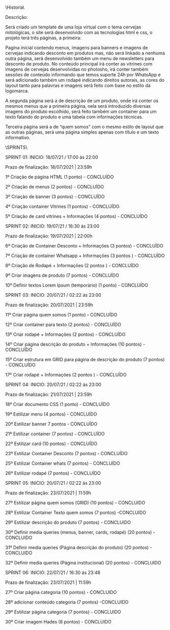 \\Historía\\

Descrição: 

Será criado um template de  uma loja virtual com o tema cervejas mitológicas, o site será desenvolvido com as tecnologias html e css, o projeto terá três páginas, a primeira: 

Pagina inicial contendo menus, imagens para banners e imagens de cervejas indicando desconto em produtos mas, não será linkado a nenhuma outra página, será desenvolvido também um menu de newsletters para desconto de produto. No conteúdo principal irá conter as vitrines com imagens de cervejas desenvolvidas no photosho, irá conter também sessões de conteúdo informando que temos suporte 24h por WhatsApp e será adicionado também um rodapé indicando direitos autorais, as cores do layout tanto para palavras e imagens será feito com base no estilo da logomarca.

A segunda página será a de descrição de um produto, onde irá conter os mesmos menus que a primeira página, nela será introduzido diversas imagens do produto escolhido, será feito também um container para  um texto falando do produto e uma tabela com informações técnicas.

Terceira página será a de “quem somos” com o mesmo estilo de layout que as outras páginas, será uma página simples apenas com título e um texto informativo. 



\\SPRINTS\\

SPRINT 01: INICIO: 18/07/21 / 17:00 ás 22:00

Prazo de finalização: 18/07/2021 | 23:59h

1º Criação de página HTML (1 ponto) - CONCLUÍDO

2º Criação de menus    (2 pontos) - CONCLUÍDO

3º Criação de banner (3 pontos) - CONCLUÍDO

4º Criação container Vitrines (1 pontos) - CONCLUÍDO

5º Criação de card vitrines + Informações (4 pontos) - CONCLUÍDO



SPRINT 02:  INICIO: 19/07/21 / 16:30 ás 23:00

Prazo de finalização: 19/07/2021 | 22:00h

6º Criação de Container Desconto + Informações (3 pontos) - CONCLUÍDO

7º Criação de container Whatsapp + Informações (3 pontos ) - CONCLUÍDO

8º Criação de Rodapé + Informações (2 pontos ) - CONCLUÍDO

9º Criar imagens de produto (7 pontos) - CONCLUÍDO

10º Definir textos Lorem Ipsum (temporário) (1 ponto) - CONCLUÍDO






SPRINT 03: INICIO: 20/07/21 / 02:22 ás 23:00

Prazo de finalização: 20/07/2021 | 23:59h

11º Criar página quem somos (1 ponto) - CONCLUÍDO

12º Criar container para texto (2 pontos) - CONCLUÍDO

13º Criar rodapé + Informações (2 pontos) - CONCLUÍDO

14º Criar página descrição do produto + Informações (10 pontos) - CONCLUÍDO

15º Criar estrutura em GRID para página de descrição do produto (7 pontos) - CONCLUÍDO

17º Criar rodapé + Informações (2 pontos ) - CONCLUÍDO





SPRINT 04:  INICIO: 20/07/21 / 02:22 ás 23:00

Prazo de finalização: 21/07/2021 | 23:59h

18º Criar documento CSS (1 ponto) - CONCLUÍDO

19º Estilizar menu (4 pontos) - CONCLUÍDO

20º Estilizar banner 7 pontos - CONCLUÍDO

21º Estilizar container (7 pontos) - CONCLUÍDO

22º Estilizar card (10 pontos) - CONCLUÍDO

23º Estilizar Container Desconto (7 pontos) - CONCLUÍDO

25º Estilizar Container whats (7 pontos) - CONCLUÍDO

26º Estilizar rodapé (7 pontos) - CONCLUÍDO



SPRINT 05:  INICIO: 20/07/21 / 02:22 ás 23:00

Prazo de finalização: 23/07/2021 | 11:59h

27º Estilizar página quem somos (GRID) (10 pontos) - CONCLUIDO

28º Estilizar Container Texto quem somos (7 pontos) -CONCLUIDO

29º Estilizar descrição do produto (7 pontos) - CONCLUIDO

30º Definir media queries (menus, banner, cards, rodapé) (20 pontos) - CONCLUIDO

31º Definir media queries (Página descrição do produto) (20 pontos) - CONCLUIDO

32º Definir media queries (Página institucional) (20 pontos) - CONCLUIDO


SPRINT 06:  INICIO: 22/07/21 / 16:30 ás 23:48

Prazo de finalização: 23/07/2021 | 11:59h

27º Criar página categoria (10 pontos) - CONCLUIDO

28º adicionar conteúdo categoria (7 pontos) -CONCLUIDO

29º Estilizar página categoria (7 pontos) - CONCLUIDO

30º Criar imagem Hades (8 pontos) - CONCLUIDO

